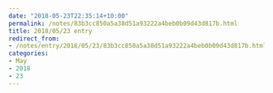 ```yaml
---
date: "2018-05-23T22:35:14+10:00"
permalink: /notes/83b3cc850a5a38d51a93222a4beb0b09d43d817b.html
title: 2018/05/23 entry
redirect_from:
- /notes/entry/2018/05/23/83b3cc850a5a38d51a93222a4beb0b09d43d817b.html
categories:
- May
- 2018
- 23
---
```


